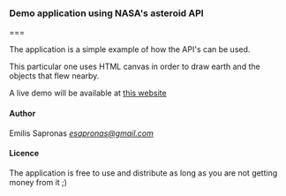 ### Demo application using NASA's asteroid API
===

The application is a simple example of how the API's can be used. 

This particular one uses HTML canvas in order to draw earth and the objects that flew nearby.

A live demo will be available at [this website](http://asteroids.sapronas.com)

#### Author
Emilis Sapronas *esapronas@gmail.com*

#### Licence
The application is free to use and distribute as long as you are not getting money from it ;)


